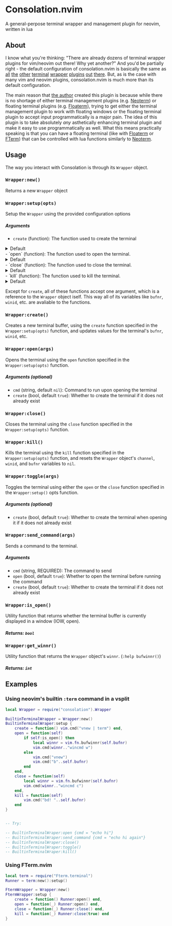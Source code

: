 # Consolation.nvim

A general-perpose terminal wrapper and management plugin for neovim, written in lua

## About

I know what you're thinking: "There are already dozens of terminal wrapper plugins for vim/neovim out there! Why yet another?" And you'd be partially right - the default configuration of consolation.nvim is basically the same as [all](https://github.com/akinsho/nvim-toggleterm.lua) [the](https://github.com/oberblastmeister/termwrapper.nvim) [other](https://github.com/s1n7ax/nvim-terminal) [terminal](https://github.com/jlesquembre/nterm.nvim) [wrapper](https://github.com/itmecho/bufterm.nvim) [plugins](https://github.com/anott03/termight.nvim) [out](https://github.com/haorenW1025/term-nvim) [there](https://github.com/mortepau/terminal.nvim). But, as is the case with many vim and neovim plugins, consolation.nvim is much more than its default configuration.

The main reason that [the author](https://github.com/pianocomposer321) created this plugin is because while there is no shortage of either terminal management plugins (e.g. [Neoterm](https://github.com/kassio/neoterm)) or floating terminal plugins (e.g. [Floaterm](https://github.com/voldikss/vim-floaterm)), trying to get either the terminal management plugin to work with floating windows or the floating terminal plugin to accept input programmatically is a major pain. The idea of this plugin is to take absolutely *any* asthetically enhancing terminal plugin and make it easy to use programmatically as well. What this means practically speaking is that you can have a floating terminal (like with [Floaterm](https://github.com/voldikss/vim-floaterm) or [FTerm](https://github.com/numToStr/FTerm.nvim)) that can be controlled with lua functions similarly to [Neoterm](https://github.com/kassio/neoterm).

## Usage
The way you interact with Consolation is through its `Wrapper` object.

### `Wrapper:new()`
Returns a new `Wrapper` object

### `Wrapper:setup(opts)`
Setup the `Wrapper` using the provided configuration options

##### Arguments

- `create` (function): The function used to create the terminal
<details>
<summary>Default</summary>
```lua
function() vim.cmd("vnew | term") end
```
</details>
- `open` (function): The function used to open the terminal.
<details>
<summary>Default</summary>
```lua
function(self)
    local winnr = self.get_winnr()
    if winnr == -1 then
        vim.cmd("vnew")
        vim.cmd("b"..self.bufnr)
    else
        vim.cmd(winnr.."wincmd w")
    end
end
```

</details>
- `close` (function): The function used to close the terminal.
<details>
<summary>Default</summary>
```lua
function(self)
    local winnr = self.get_winnr()
    vim.cmd(winnr.."wincmd c")
end
```

</details>
- `kill` (function): The function used to kill the terminal.
<details>
<summary>Default</summary>
```lua
function (self) vim.cmd("bd! "..self.bufnr) end
```

</details>

Except for `create`, all of these functions accept one argument, which is a reference to the `Wrapper` object iself. This way all of its variables like `bufnr`, `winid`, etc. are avaliable to the functions.

### `Wrapper:create()`
Creates a new terminal buffer, using the `create` function specified in the `Wrapper:setup(opts)` function, and updates values for the terminal's `bufnr`, `winid`, etc.

### `Wrapper:open(args)`
Opens the terminal using the `open` function specified in the `Wrapper:setup(opts)` function.

##### Arguments (optional)

- `cmd` (string, default `nil`): Command to run upon opening the terminal
- `create` (bool, default `true`): Whether to create the terminal if it does not already exist

### `Wrapper:close()`
Closes the terminal using the `close` function specified in the `Wrapper:setup(opts)` function.

### `Wrapper:kill()`
Kills the terminal using the `kill` function specified in the `Wrapper:setup(opts)` function, and resets the `Wrapper` object's `channel`, `winid`, and `bufnr` variables to `nil`.

### `Wrapper:toggle(args)`
Toggles the terminal using either the `open` or the `close` function specified in the `Wrapper:setup()` opts function.

##### Arguments (optional)
- `create` (bool, default `true`): Whether to create the terminal when opening it if it does not already exist

### `Wrapper:send_command(args)`
Sends a command to the terminal.

##### Arguments

- `cmd` (string, REQUIRED): The command to send
- `open` (bool, default `true`): Whether to open the terminal before running the command
- `create` (bool, default `true`): Whether to create the terminal if it does not already exist

### `Wrapper:is_open()`
Utility function that returns whether the terminal buffer is currently displayed in a window (IOW, open).

##### Returns: `bool`

### `Wrapper:get_winnr()`
Utility function that returns the `Wrapper` object's `winnr`. (`:help bufwinnr()`)

##### Returns: `int`

## Examples

### Using neovim's builtin `:term` command in a vsplit
```lua 
local Wrapper = require("consolation").Wrapper

BuiltinTerminalWrapper = Wrapper:new()
BuiltinTerminalWraper:setup {
    create = function() vim.cmd("vnew | term") end,
    open = function(self)
        if self:is_open() then
            local winnr = vim.fn.bufwinnr(self.bufnr)
            vim.cmd(winnr.."wincmd w")
        else
            vim.cmd("vnew")
            vim.cmd("b"..self.bufnr)
        end
    end,
    close = function(self)
        local winnr = vim.fn.bufwinnr(self.bufnr)
        vim.cmd(winnr.."wincmd c")
    end,
    kill = function(self)
        vim.cmd("bd! "..self.bufnr)
    end
}


-- Try:

-- BuiltinTerminalWraper:open {cmd = "echo hi"}
-- BuiltinTerminalWraper:send_command {cmd = "echo hi again"}
-- BuiltinTerminalWraper:close()
-- BuiltinTerminalWraper:toggle()
-- BuiltinTerminalWraper:kill()
```

### Using FTerm.nvim
```lua
local term = require("Fterm.terminal")
Runner = term:new():setup()

FtermWrapper = Wrapper:new()
FtermWrapper:setup {
    create = function() Runner:open() end,
    open = function(_) Runner:open() end,
    close = function(_) Runner:close() end,
    kill = function(_) Runner:close(true) end
}
```
